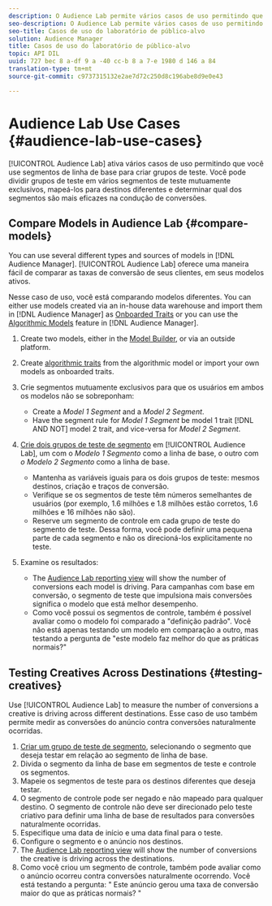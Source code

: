 ```yaml
---
description: O Audience Lab permite vários casos de uso permitindo que você use segmentos de linha de base para criar grupos de teste. Você pode dividir grupos de teste em vários segmentos de teste mutuamente exclusivos, mapeá-los para destinos diferentes e determinar qual dos segmentos são mais eficazes na condução de conversões.
seo-description: O Audience Lab permite vários casos de uso permitindo que você use segmentos de linha de base para criar grupos de teste. Você pode dividir grupos de teste em vários segmentos de teste mutuamente exclusivos, mapeá-los para destinos diferentes e determinar qual dos segmentos são mais eficazes na condução de conversões.
seo-title: Casos de uso do laboratório de público-alvo
solution: Audience Manager
title: Casos de uso do laboratório de público-alvo
topic: API DIL
uuid: 727 bec 8 a-df 9 a -40 cc-b 8 a 7-e 1980 d 146 a 84
translation-type: tm+mt
source-git-commit: c9737315132e2ae7d72c250d8c196abe8d9e0e43

---
```



# Audience Lab Use Cases {#audience-lab-use-cases}

[!UICONTROL Audience Lab] ativa vários casos de uso permitindo que você use segmentos de linha de base para criar grupos de teste. Você pode dividir grupos de teste em vários segmentos de teste mutuamente exclusivos, mapeá-los para destinos diferentes e determinar qual dos segmentos são mais eficazes na condução de conversões.

## Compare Models in Audience Lab {#compare-models}

You can use several different types and sources of models in [!DNL Audience Manager]. [!UICONTROL Audience Lab] oferece uma maneira fácil de comparar as taxas de conversão de seus clientes, em seus modelos ativos.

<!-- audience-lab-compare-models.xml -->

Nesse caso de uso, você está comparando modelos diferentes. You can either use models created via an in-house data warehouse and import them in [!DNL Audience Manager] as [Onboarded Traits](../../features/traits/create-onboarded-rule-based-traits.md#create-rules-based-or-onboarded-traits) or you can use the [Algorithmic Models](../../features/algorithmic-models/understanding-models.md) feature in [!DNL Audience Manager].

1. Create two models, either in the [Model Builder](../../features/algorithmic-models/create-model.md), or via an outside platform.
1. Create [algorithmic traits](../../features/traits/create-algorithmic-traits.md) from the algorithmic model or import your own models as onboarded traits.
1. Crie segmentos mutuamente exclusivos para que os usuários em ambos os modelos não se sobreponham:

   * Create a *Model 1 Segment* and a *Model 2 Segment*.
   * Have the segment rule for *Model 1 Segment* be model 1 trait [!DNL AND NOT] model 2 trait, and vice-versa for *Model 2 Segment*.

1. [Crie dois grupos de teste de segmento](../../features/audience-lab/audience-lab-manage-test-groups.md#create-test-groups) em [!UICONTROL Audience Lab], um com o *Modelo 1 Segmento* como a linha de base, o outro com *o Modelo 2 Segmento* como a linha de base.

   * Mantenha as variáveis iguais para os dois grupos de teste: mesmos destinos, criação e traços de conversão.
   * Verifique se os segmentos de teste têm números semelhantes de usuários (por exemplo, 1.6 milhões e 1.8 milhões estão corretos, 1.6 milhões e 16 milhões não são).
   * Reserve um segmento de controle em cada grupo de teste do segmento de teste. Dessa forma, você pode definir uma pequena parte de cada segmento e não os direcioná-los explicitamente no teste.

1. Examine os resultados:

   * The [Audience Lab reporting view](../../features/audience-lab/audience-lab-reporting-view.md) will show the number of conversions each model is driving. Para campanhas com base em conversão, o segmento de teste que impulsiona mais conversões significa o modelo que está melhor desempenho.
   * Como você possui os segmentos de controle, também é possível avaliar como o modelo foi comparado a "definição padrão". Você não está apenas testando um modelo em comparação a outro, mas testando a pergunta de "este modelo faz melhor do que as práticas normais?"

## Testing Creatives Across Destinations {#testing-creatives}

<!-- audience-lab-creatives-across-destinations.xml -->

Use [!UICONTROL Audience Lab] to measure the number of conversions a creative is driving across different destinations. Esse caso de uso também permite medir as conversões do anúncio contra conversões naturalmente ocorridas.

1. [Criar um grupo de teste de segmento](../../features/audience-lab/audience-lab-manage-test-groups.md#create-test-groups), selecionando o segmento que deseja testar em relação ao segmento de linha de base.
1. Divida o segmento da linha de base em segmentos de teste e controle os segmentos.
1. Mapeie os segmentos de teste para os destinos diferentes que deseja testar.
1. O segmento de controle pode ser negado e não mapeado para qualquer destino. O segmento de controle não deve ser direcionado pelo teste criativo para definir uma linha de base de resultados para conversões naturalmente ocorridas.
1. Especifique uma data de início e uma data final para o teste.
1. Configure o segmento e o anúncio nos destinos.
1. The [Audience Lab reporting view](../../features/audience-lab/audience-lab-reporting-view.md) will show the number of conversions the creative is driving across the destinations.
1. Como você criou um segmento de controle, também pode avaliar como o anúncio ocorreu contra conversões naturalmente ocorrendo. Você está testando a pergunta: " Este anúncio gerou uma taxa de conversão maior do que as práticas normais? "

